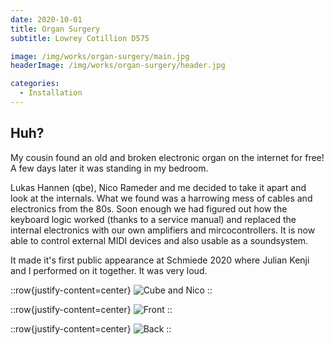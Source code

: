 ```yaml
---
date: 2020-10-01
title: Organ Surgery
subtitle: Lowrey Cotillion D575

image: /img/works/organ-surgery/main.jpg
headerImage: /img/works/organ-surgery/header.jpg

categories:
  - Installation
---
```


## Huh?


My cousin found an old and broken electronic organ on the internet for free! A few days later it was standing in my bedroom.

Lukas Hannen (qbe), Nico Rameder and me decided to take it apart and look at the internals. What we found was a harrowing mess of cables and electronics from the 80s.
Soon enough we had figured out how the keyboard logic worked (thanks to a service manual) and replaced the internal electronics with our own amplifiers and mircocontrollers.
It is now able to control external MIDI devices and also usable as a soundsystem.

It made it's first public appearance at Schmiede 2020 where Julian Kenji and I performed on it together. It was very loud.

::row{justify-content=center}
![Cube and Nico](/img/works/organ-surgery/cbe_nio.JPG)
::

::row{justify-content=center}
![Front](/img/works/organ-surgery/front.JPG)
::

::row{justify-content=center}
![Back](/img/works/organ-surgery/back.JPG)
::
